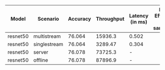 | Model    | Scenario     |   Accuracy |   Throughput | Latency (in ms)   | Power Efficiency (in samples/J)   | TEST01   | TEST04   |
|----------|--------------|------------|--------------|-------------------|-----------------------------------|----------|----------|
| resnet50 | multistream  |     76.064 |     15936.3  | 0.502             |                                   | passed   | passed   |
| resnet50 | singlestream |     76.064 |      3289.47 | 0.304             |                                   | passed   | passed   |
| resnet50 | server       |     76.078 |     73725.3  | -                 |                                   | passed   | passed   |
| resnet50 | offline      |     76.078 |     87896.9  | -                 |                                   | passed   | passed   |